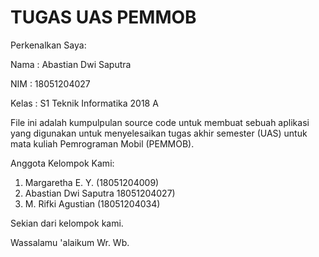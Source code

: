 # TUGAS UAS PEMMOB

Perkenalkan Saya:

Nama : Abastian Dwi Saputra

NIM : 18051204027

Kelas : S1 Teknik Informatika 2018 A

File ini adalah kumpulpulan source code untuk membuat sebuah aplikasi yang digunakan untuk menyelesaikan tugas akhir semester (UAS) untuk mata kuliah Pemrograman Mobil (PEMMOB).

Anggota Kelompok Kami:
1. Margaretha E. Y. (18051204009)
2. Abastian Dwi Saputra 18051204027)
3. M. Rifki Agustian (18051204034)

Sekian dari kelompok kami.

Wassalamu 'alaikum Wr. Wb.
